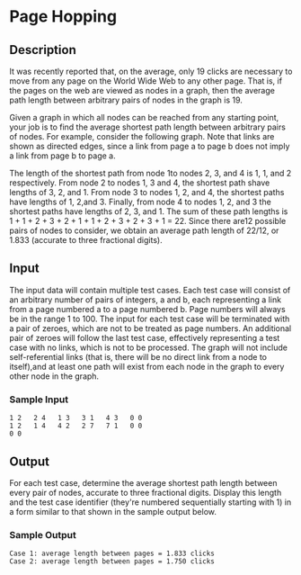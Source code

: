 # Page Hopping

## Description

It was recently reported that, on the average, only 19 clicks are necessary to
move from any page on the World Wide Web to any other page. That is, if the
pages on the web are viewed as nodes in a graph, then the average path length
between arbitrary pairs of nodes in the graph is 19.

Given a graph in which all nodes can be reached from any starting point, your
job is to find the average shortest path length between arbitrary pairs of
nodes. For example, consider the following graph. Note that links are shown as
directed edges, since a link from page a to page b does not imply a link from
page b to page a.

The length of the shortest path from node 1to nodes 2, 3, and 4 is 1, 1, and 2
respectively. From node 2 to nodes 1, 3 and 4, the shortest path shave lengths
of 3, 2, and 1. From node 3 to nodes 1, 2, and 4, the shortest paths have
lengths of 1, 2,and 3. Finally, from node 4 to nodes 1, 2, and 3 the shortest
paths have lengths of 2, 3, and 1. The sum of these path lengths is 1 + 1 + 2 +
3 + 2 + 1 + 1 + 2 + 3 + 2 + 3 + 1 = 22. Since there are12 possible pairs of
nodes to consider, we obtain an average path length of 22/12, or 1.833
(accurate to three fractional digits).


## Input

The input data will contain multiple test cases. Each test case will consist of
an arbitrary number of pairs of integers, a and b, each representing a link
from a page numbered a to a page numbered b. Page numbers will always be in the
range 1 to 100. The input for each test case will be terminated with a pair of
zeroes, which are not to be treated as page numbers. An additional pair of
zeroes will follow the last test case, effectively representing a test case
with no links, which is not to be processed. The graph will not include
self-referential links (that is, there will be no direct link from a node to
itself),and at least one path will exist from each node in the graph to every
other node in the graph.

### Sample Input

```
1 2   2 4   1 3   3 1   4 3   0 0
1 2   1 4   4 2   2 7   7 1   0 0
0 0
```


## Output

For each test case, determine the average shortest path length between every
pair of nodes, accurate to three fractional digits. Display this length and the
test case identifier (they're numbered sequentially starting with 1) in a form
similar to that shown in the sample output below.

### Sample Output

```
Case 1: average length between pages = 1.833 clicks
Case 2: average length between pages = 1.750 clicks
```
